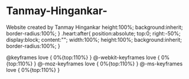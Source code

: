 # Tanmay-Hingankar-
Website created by Tanmay Hingankar 
  height:100%;
  background:inherit;
  border-radius:100%;
}
.heart:after{
  position:absolute;
  top:0;
  right:-50%;
  display:block;
  content:"";
  width:100%;
  height:100%;
  background:inherit;
  border-radius:100%;
}

@keyframes love {
  0%{top:110%}
}
@-webkit-keyframes love {
  0%{top:110%}
}
@-moz-keyframes love {
  0%{top:110%}
}
@-ms-keyframes love {
  0%{top:110%}
}
